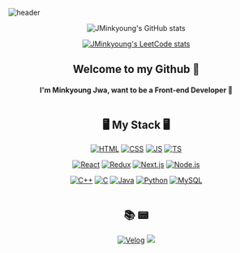 ![header](https://capsule-render.vercel.app/api?type=waving&color=22577E&height=200&section=header&text=JMinkyoung🍔&fontsize=100&fontsize=100)
<div align=center>
  
<!-- [![JMinkyoung's github activity graph](https://activity-graph.herokuapp.com/graph?username=JMinkyoung&bg_color=5584AC&line=95D1CC&color=F6F2D4&point=F6F2D4&custom_title=My%20Github%20activity%20graph)](https://github.com/ashutosh00710/github-readme-activity-graph)
 -->
![JMinkyoung's GitHub stats](https://github-readme-stats.vercel.app/api?username=JMinkyoung&show_icons=true&bg_color=5584AC&text_color=C4E0F9&title_color=C4E0F9&icon_color=6096C4)

[![JMinkyoung's LeetCode stats](https://leetcode-stats-six.vercel.app/api?username=JMinkyoung&theme=dark)](https://leetcode.com/JMinkyoung/)

## Welcome to my Github 👋
  
#### I'm Minkyoung Jwa, want to be a Front-end Developer 🧐<br><br>

<!--[![Top Langs](https://github-readme-stats.vercel.app/api/top-langs/?username=JMinkyoung&hide=jupyter%20notebook,dart&layout=compact)](https://github.com/JMinkyoung)-->


## 🖥 My Stack 🖥 

  [![HTML](https://img.shields.io/badge/HTML-E34F26?style=flat-square&logo=HTML5&logoColor=white)]()
  [![CSS](https://img.shields.io/badge/CSS-1572B6?style=flat-square&logo=CSS3&logoColor=white)]()
  [![JS](https://img.shields.io/badge/JavaScript-F7DF1E?style=flat-square&logo=JavaScript&logoColor=black)]()
  [![TS](https://img.shields.io/badge/TypeScript-3178C6?style=flat-square&logo=TypeScript&logoColor=black)]()

  [![React](https://img.shields.io/badge/React-61DAFB?style=flat-square&logo=React&logoColor=white)]()
  [![Redux](https://img.shields.io/badge/Redux-764ABC?style=flat-square&logo=Redux&logoColor=white)]()
  [![Next.js](https://img.shields.io/badge/Next.js-000000?style=flat-square&logo=Next.js&logoColor=white)]()
  [![Node.js](https://img.shields.io/badge/Node.js-339933?style=flat-square&logo=Node.js&logoColor=white)]()

  [![C++](https://img.shields.io/badge/C++-00599C?style=flat-square&logo=C%2b%2b&logoColor=white)]()
  [![C](https://img.shields.io/badge/C-A8B9CC?style=flat-square&logo=C&logoColor=white)]()
  [![Java](https://img.shields.io/badge/Java-007396?style=flat-square&logo=Java&logoColor=white)]()
  [![Python](https://img.shields.io/badge/Python-3776AB?style=flat-square&logo=Python&logoColor=white)]()
  [![MySQL](https://img.shields.io/badge/MySQL-4479A1?style=flat-square&logo=MySQL&logoColor=white)]()
<br><br>
  
## 📚 📟
  
[![Velog](https://img.shields.io/badge/Velog-12b886?style=flat-square&logo=Vimeo&logoColor=white)](https://velog.io/@jminkyoung)
<a href="mailto:whk5817@gmail.com"><img src="https://img.shields.io/badge/Gmail-d14836?style=flat-square&logo=Gmail&logoColor=white&link=mailto:whk5817@gmail.com"/></a>
</div>
